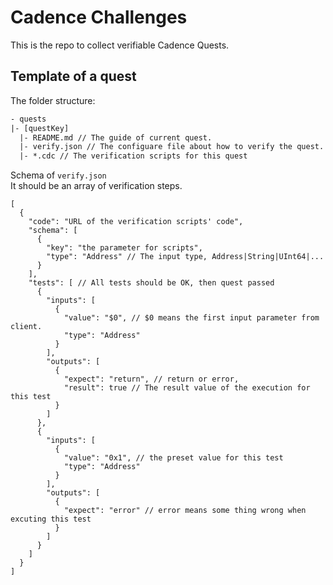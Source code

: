 # Cadence Challenges

This is the repo to collect verifiable Cadence Quests.

## Template of a quest

The folder structure:

```txt
- quests
|- [questKey]
  |- README.md // The guide of current quest.
  |- verify.json // The configuare file about how to verify the quest.
  |- *.cdc // The verification scripts for this quest
```

Schema of `verify.json`  
It should be an array of verification steps.

```jsonc
[
  {
    "code": "URL of the verification scripts' code",
    "schema": [
      {
        "key": "the parameter for scripts",
        "type": "Address" // The input type, Address|String|UInt64|...
      }
    ],
    "tests": [ // All tests should be OK, then quest passed
      {
        "inputs": [
          {
            "value": "$0", // $0 means the first input parameter from client.
            "type": "Address"
          }
        ],
        "outputs": [
          {
            "expect": "return", // return or error, 
            "result": true // The result value of the execution for this test
          }
        ]
      },
      {
        "inputs": [
          {
            "value": "0x1", // the preset value for this test
            "type": "Address"
          }
        ],
        "outputs": [
          {
            "expect": "error" // error means some thing wrong when excuting this test
          }
        ]
      }
    ]
  }
]
```

